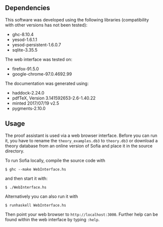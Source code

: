 ## Dependencies
This software was developed using the following libraries (compatibility with other versions has not been tested):

* ghc-8.10.4
* yesod-1.6.1.1
* yesod-persistent-1.6.0.7
* sqlite-3.35.5

The web interface was tested on:

* firefox-91.5.0
* google-chrome-97.0.4692.99

The documentation was generated using:

* haddock-2.24.0
* pdfTeX, Version 3.141592653-2.6-1.40.22
* minted 2017/07/19 v2.5
* pygments-2.10.0

## Usage
The proof assistant is used via a web browser interface. Before you can run it,
you have to rename the `theory_examples.db3` to `theory.db3` or download a
theory database from an online version of Sofia and place it in the source
directory.

To run Sofia locally, compile the source code with
```shell
$ ghc --make WebInterface.hs
```
and then start it with:
```shell
$ ./WebInterface.hs
```
Alternatively you can also run it with
```shell
$ runhaskell WebInterface.hs
```

Then point your web browser to `http://localhost:3000`. Further help can be found within the web interface by typing `:help`.
